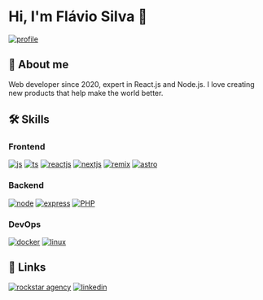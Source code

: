 
<!--
# Hi, how you doin'? :coffee:

#### Skills:

> ![](https://img.shields.io/badge/HTML5-E34F26?style=for-the-badge&logo=html5&logoColor=white)![](https://img.shields.io/badge/CSS3-1572B6?style=for-the-badge&logo=css3&logoColor=white)![](https://img.shields.io/badge/JavaScript-323330?style=for-the-badge&logo=javascript&logoColor=F7DF1E)![](https://img.shields.io/badge/typescript-d6d6d6?style=for-the-badge&logo=typescript&logoColor=blue)![](https://img.shields.io/badge/Reactjs-20232A?style=for-the-badge&logo=react&logoColor=61DAFB)![](https://img.shields.io/badge/Next.js-lightgray?style=for-the-badge&logo=next.js&logoColor=black)![](https://img.shields.io/badge/Node.js-green?style=for-the-badge&logo=node.js&logoColor=black)![](https://img.shields.io/badge/Linux-yellow?style=for-the-badge&logo=linux&logoColor=black)


#### Contacts: 

> [![Gmail](https://img.shields.io/badge/Gmail-D14836?style=for-the-badge&logo=gmail&logoColor=white)](mailto:flavio.devjs@gmail.com)



#### Social:

> [![Linkedin](https://img.shields.io/badge/LinkedIn-0077B5?style=for-the-badge&logo=linkedin&logoColor=white)](https://www.linkedin.com/in/flavio-silva-180026202/)



![Minhas estatiticas no Github 😄](https://github-readme-stats.vercel.app/api?username=flavicon&show_icons=true&theme=dracula) &nbsp; 
![1](https://github-readme-stats.vercel.app/api/top-langs/?username=flavicon&theme=dracula)


 <!--
**flavicon/flavicon** is a ✨ _special_ ✨ repository because its `README.md` (this file) appears on your GitHub profile.

Here are some ideas to get you started:

- 🔭 I’m currently working on ...
- 🌱 I’m currently learning ...
- 👯 I’m looking to collaborate on ...
- 🤔 I’m looking for help with ...
- 💬 Ask me about ...
- 📫 How to reach me: ...
- 😄 Pronouns: ...
- ⚡ Fun fact: ...
-->

# Hi, I'm Flávio Silva 👋
[![profile](https://komarev.com/ghpvc/?username=flavicon&label=Profile%20views&color=0e75b6&style=flat)]()


## 🚀 About me
Web developer since 2020, expert in React.js and Node.js.
I love creating new products that help make the world better.

## 🛠 Skills

### Frontend
[![js](https://img.shields.io/badge/-javascript-ffb703?logo=javascript&logoColor=black&style=for-the-badge)](https://developer.mozilla.org/pt-BR/docs/Web/JavaScript/Guide/Introduction)
[![ts](https://img.shields.io/badge/-typescript-blue?logo=typescript&logoColor=white&style=for-the-badge)](https://www.typescriptlang.org) 
[![reactjs](https://img.shields.io/badge/-ReactJs-61DAFB?logo=react&logoColor=212529&style=for-the-badge)](https://reactjs.org)
[![nextjs](https://img.shields.io/badge/nextjs-black?style=for-the-badge&logo=next.js&logoColor=white)](https://nextjs.org)
[![remix](https://img.shields.io/badge/remix-black?style=for-the-badge&logo=remix&logoColor=white)](https://remix.run/)
[![astro](https://img.shields.io/badge/astrojs-purple?style=for-the-badge&logo=astro&logoColor=white)](https://astro.build/)

### Backend
[![node](https://img.shields.io/badge/nodejs-green?style=for-the-badge&logo=node.js&logoColor=white)](https://nodejs.org/en/)
[![express](https://img.shields.io/badge/express-black?style=for-the-badge&logo=express&logoColor=white)](https://expressjs.com/)
[![PHP](https://img.shields.io/badge/PHP-blue?style=for-the-badge&logo=php&logoColor=white)](https://www.php.net/)

### DevOps
[![docker](https://img.shields.io/badge/docker-blue?style=for-the-badge&logo=docker&logoColor=white)](https://www.docker.com/)
[![linux](https://img.shields.io/badge/linux-ffb703?style=for-the-badge&logo=linux&logoColor=black)](https://www.linux.org)

## 🔗 Links
[![rockstar agency](https://img.shields.io/badge/rockstar_agency-000?style=for-the-badge&logo=ko-fi&logoColor=white)](https://rockstaragency.pro)
[![linkedin](https://img.shields.io/badge/linkedin-0A66C2?style=for-the-badge&logo=linkedin&logoColor=white)](https://www.linkedin.com/in/fl%C3%A1vio-silva-180026202/)

<!-- ![Minhas estatiticas no Github 😄](https://github-readme-stats.vercel.app/api?username=flavicon&show_icons=true&theme=dark)-->
